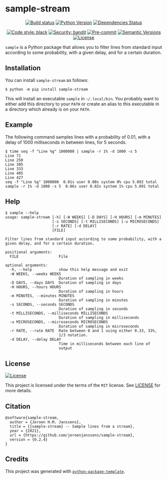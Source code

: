 # sample-stream

<div align="center">

[![Build status](https://github.com/jeroenjanssens/sample-stream/workflows/build/badge.svg?branch=main&event=push)](https://github.com/jeroenjanssens/sample-stream/actions?query=workflow%3Abuild)
[![Python Version](https://img.shields.io/pypi/pyversions/sample-stream.svg)](https://pypi.org/project/sample-stream/)
[![Dependencies Status](https://img.shields.io/badge/dependencies-up%20to%20date-brightgreen.svg)](https://github.com/jeroenjanssens/sample-stream/pulls?utf8=%E2%9C%93&q=is%3Apr%20author%3Aapp%2Fdependabot)

[![Code style: black](https://img.shields.io/badge/code%20style-black-000000.svg)](https://github.com/psf/black)
[![Security: bandit](https://img.shields.io/badge/security-bandit-green.svg)](https://github.com/PyCQA/bandit)
[![Pre-commit](https://img.shields.io/badge/pre--commit-enabled-brightgreen?logo=pre-commit&logoColor=white)](https://github.com/jeroenjanssens/sample-stream/blob/main/.pre-commit-config.yaml)
[![Semantic Versions](https://img.shields.io/badge/%F0%9F%9A%80-semantic%20versions-informational.svg)](https://github.com/jeroenjanssens/sample-stream/releases)
[![License](https://img.shields.io/github/license/jeroenjanssens/sample-stream)](https://github.com/jeroenjanssens/sample-stream/blob/main/LICENSE)

</div>

`sample` is a Python package that allows you to filter lines from standard input according to some probability, with a given delay, and for a certain duration.


## Installation

You can install `sample-stream` as follows:

```console
$ python -m pip install sample-stream
```

This will install an executable `sample` in `~/.local/bin`. You probably want to either add this directory to your `PATH` or create an alias to this executable in a directory which already is on your `PATH`.


## Example

The following command samples lines with a probability of 0.01, with a delay of 1000 milliseconds in between lines, for 5 seconds.

```console
$ time seq -f "Line %g" 1000000 | sample -r 1% -d 1000 -s 5
Line 71
Line 250
Line 305
Line 333
Line 405
Line 427
seq -f "Line %g" 1000000  0.01s user 0.00s system 0% cpu 5.092 total
sample -r 1% -d 1000 -s 5  0.06s user 0.02s system 1% cpu 5.091 total
```


## Help

```console
$ sample --help
usage: sample-stream [-h] [-W WEEKS] [-D DAYS] [-H HOURS] [-m MINUTES]
                     [-s SECONDS] [-t MILLISECONDS] [-u MICROSECONDS]
                     [-r RATE] [-d DELAY]
                     [FILE]

Filter lines from standard input according to some probability, with a
given delay, and for a certain duration.

positional arguments:
  FILE                  File

optional arguments:
  -h, --help            show this help message and exit
  -W WEEKS, --weeks WEEKS
                        Duration of sampling in weeks
  -D DAYS, --days DAYS  Duration of sampling in days
  -H HOURS, --hours HOURS
                        Duration of sampling in hours
  -m MINUTES, --minutes MINUTES
                        Duration of sampling in minutes
  -s SECONDS, --seconds SECONDS
                        Duration of sampling in seconds
  -t MILLISECONDS, --milliseconds MILLISECONDS
                        Duration of sampling in milliseconds
  -u MICROSECONDS, --microseconds MICROSECONDS
                        Duration of sampling in microseconds
  -r RATE, --rate RATE  Rate between 0 and 1 using either 0.33, 33%,
                        1/3 notation.
  -d DELAY, --delay DELAY
                        Time in milliseconds between each line of
                        output
```


## License

[![License](https://img.shields.io/github/license/jeroenjanssens/sample-stream)](https://github.com/jeroenjanssens/sample-stream/blob/main/LICENSE)

This project is licensed under the terms of the `MIT` license. See [LICENSE](https://github.com/jeroenjanssens/sample-stream/blob/main/LICENSE) for more details.


## Citation

```
@software{sample-stream,
  author = {Jeroen H.M. Janssens},
  title = {{sample-stream} -- Sample lines from a stream},
  year = {2021},
  url = {https://github.com/jeroenjanssens/sample-stream},
  version = {0.2.4}
}
```


## Credits

This project was generated with [`python-package-template`](https://github.com/TezRomacH/python-package-template).
